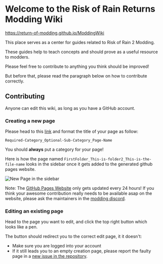 # Welcome to the Risk of Rain Returns Modding Wiki

https://return-of-modding.github.io/ModdingWiki

This place serves as a center for guides related to Risk of Rain 2 Modding.

These guides help to teach concepts and should prove as a useful resource to modders.

Please feel free to contribute to anything you think should be improved!

But before that, please read the paragraph below on how to contribute correctly.

## Contributing

Anyone can edit this wiki, as long as you have a GitHub account.

### Creating a new page
Please head to this [link](https://github.com/return-of-modding/ModdingWiki/wiki/_new) and format the title of your page as follow:

`Required-Category_Optional-Sub-Category_Page-Name`

You should **always** put a category for your page!

Here is how the page named `FirstFolder_This-is-folder2_This-is-the-file-name` looks in the sidebar once it gets added to the generated github pages website.

![New Page in the sidebar](https://i.imgur.com/cmjca6E.png)

Note: The [GitHub Pages Website](https://return-of-modding.github.io/ModdingWiki) only gets updated every 24 hours! If you think your awesome contribution really needs to be available asap on the website, please ask the maintainers in the [modding discord](https://discord.gg/MpFEDAg).

### Editing an existing page

Head to the page you want to edit, and click the top right button which looks like a pen.

The button should redirect you to the correct edit page, it it doesn't:
- Make sure you are logged into your account
- If it still leads you to an empty creation page, please report the faulty page in a [new issue in the repository](https://github.com/return-of-modding/ModdingWiki/issues).
